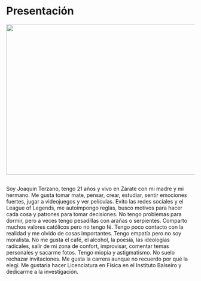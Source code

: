 # Presentación

<img src = "https://user-images.githubusercontent.com/128100984/226990649-dc9c5c68-8923-4802-93b4-d34214884fcc.jpg" width=800 height=400>

##

Soy Joaquin Terzano, tengo 21 años y vivo en Zárate con mi madre y mi hermano. Me gusta tomar mate, pensar, crear, estudiar, sentir emociones fuertes, jugar a videojuegos y ver películas. Evito las redes sociales y el League of Legends, me autoimpongo reglas, busco motivos para hacer cada cosa y patrones para tomar decisiones. No tengo problemas para dormir, pero a veces tengo pesadillas con arañas o serpientes. Comparto muchos valores católicos pero no tengo fé. Tengo poco contacto con la realidad y me olvido de cosas importantes. Tengo empatía pero no soy moralista. No me gusta el café, el alcohol, la poesía, las ideologías radicales, salir de mi zona de confort, improvisar, comentar temas personales y sacarme fotos. Tengo miopía y astigmatismo. No suelo rechazar invitaciones. Me gusta la carrera aunque no recuerdo por qué la elegí. Me gustaría hacer Licenciatura en Física en el Instituto Balseiro y dedicarme a la investigación.
